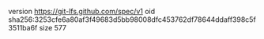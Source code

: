 version https://git-lfs.github.com/spec/v1
oid sha256:3253cfe6a80af3f49683d5bb98008dfc453762df78644ddaff398c5f3511ba6f
size 577

